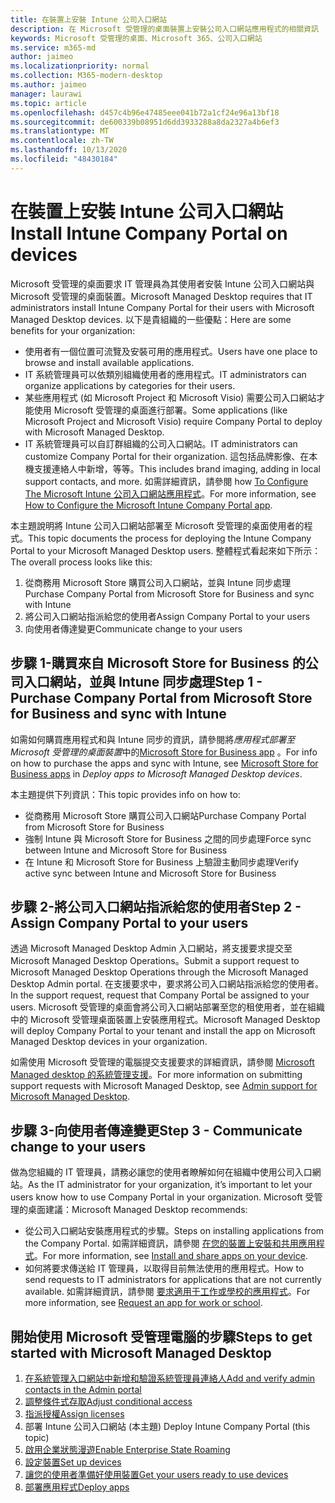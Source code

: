 ```yaml
---
title: 在裝置上安裝 Intune 公司入口網站
description: 在 Microsoft 受管理的桌面裝置上安裝公司入口網站應用程式的相關資訊
keywords: Microsoft 受管理的桌面、Microsoft 365、公司入口網站
ms.service: m365-md
author: jaimeo
ms.localizationpriority: normal
ms.collection: M365-modern-desktop
ms.author: jaimeo
manager: laurawi
ms.topic: article
ms.openlocfilehash: d457c4b96e47485eee041b72a1cf24e96a13bf18
ms.sourcegitcommit: de600339b08951d6dd3933288a8da2327a4b6ef3
ms.translationtype: MT
ms.contentlocale: zh-TW
ms.lasthandoff: 10/13/2020
ms.locfileid: "48430184"
---
```

# <a name="install-intune-company-portal-on-devices"></a><span data-ttu-id="19936-104">在裝置上安裝 Intune 公司入口網站</span><span class="sxs-lookup"><span data-stu-id="19936-104">Install Intune Company Portal on devices</span></span>

<span data-ttu-id="19936-105">Microsoft 受管理的桌面要求 IT 管理員為其使用者安裝 Intune 公司入口網站與 Microsoft 受管理的桌面裝置。</span><span class="sxs-lookup"><span data-stu-id="19936-105">Microsoft Managed Desktop requires that IT administrators install Intune Company Portal for their users with Microsoft Managed Desktop devices.</span></span> <span data-ttu-id="19936-106">以下是貴組織的一些優點：</span><span class="sxs-lookup"><span data-stu-id="19936-106">Here are some benefits for your organization:</span></span>
- <span data-ttu-id="19936-107">使用者有一個位置可流覽及安裝可用的應用程式。</span><span class="sxs-lookup"><span data-stu-id="19936-107">Users have one place to browse and install available applications.</span></span> 
- <span data-ttu-id="19936-108">IT 系統管理員可以依類別組織使用者的應用程式。</span><span class="sxs-lookup"><span data-stu-id="19936-108">IT administrators can organize applications by categories for their users.</span></span>  
- <span data-ttu-id="19936-109">某些應用程式 (如 Microsoft Project 和 Microsoft Visio) 需要公司入口網站才能使用 Microsoft 受管理的桌面進行部署。</span><span class="sxs-lookup"><span data-stu-id="19936-109">Some applications (like Microsoft Project and Microsoft Visio) require Company Portal to deploy with Microsoft Managed Desktop.</span></span>
- <span data-ttu-id="19936-110">IT 系統管理員可以自訂群組織的公司入口網站。</span><span class="sxs-lookup"><span data-stu-id="19936-110">IT administrators can customize Company Portal for their organization.</span></span> <span data-ttu-id="19936-111">這包括品牌影像、在本機支援連絡人中新增，等等。</span><span class="sxs-lookup"><span data-stu-id="19936-111">This includes brand imaging, adding in local support contacts, and more.</span></span> <span data-ttu-id="19936-112">如需詳細資訊，請參閱 how [To Configure The Microsoft Intune 公司入口網站應用程式](https://docs.microsoft.com/intune/company-portal-app)。</span><span class="sxs-lookup"><span data-stu-id="19936-112">For more information, see [How to Configure the Microsoft Intune Company Portal app](https://docs.microsoft.com/intune/company-portal-app).</span></span>   

<span data-ttu-id="19936-113">本主題說明將 Intune 公司入口網站部署至 Microsoft 受管理的桌面使用者的程式。</span><span class="sxs-lookup"><span data-stu-id="19936-113">This topic documents the process for deploying the Intune Company Portal to your Microsoft Managed Desktop users.</span></span> <span data-ttu-id="19936-114">整體程式看起來如下所示：</span><span class="sxs-lookup"><span data-stu-id="19936-114">The overall process looks like this:</span></span>
1. <span data-ttu-id="19936-115">從商務用 Microsoft Store 購買公司入口網站，並與 Intune 同步處理</span><span class="sxs-lookup"><span data-stu-id="19936-115">Purchase Company Portal from Microsoft Store for Business and sync with Intune</span></span>
2. <span data-ttu-id="19936-116">將公司入口網站指派給您的使用者</span><span class="sxs-lookup"><span data-stu-id="19936-116">Assign Company Portal to your users</span></span>
3. <span data-ttu-id="19936-117">向使用者傳達變更</span><span class="sxs-lookup"><span data-stu-id="19936-117">Communicate change to your users</span></span>

## <a name="step-1---purchase-company-portal-from-microsoft-store-for-business-and-sync-with-intune"></a><span data-ttu-id="19936-118">步驟 1-購買來自 Microsoft Store for Business 的公司入口網站，並與 Intune 同步處理</span><span class="sxs-lookup"><span data-stu-id="19936-118">Step 1 - Purchase Company Portal from Microsoft Store for Business and sync with Intune</span></span>
<span data-ttu-id="19936-119">如需如何購買應用程式和與 Intune 同步的資訊，請參閱將*應用程式部署至 Microsoft 受管理的桌面裝置*中的[Microsoft Store for Business app](deploy-apps.md#msfb-apps) 。</span><span class="sxs-lookup"><span data-stu-id="19936-119">For info on how to purchase the apps and sync with Intune, see [Microsoft Store for Business apps](deploy-apps.md#msfb-apps) in *Deploy apps to Microsoft Managed Desktop devices*.</span></span>

<span data-ttu-id="19936-120">本主題提供下列資訊：</span><span class="sxs-lookup"><span data-stu-id="19936-120">This topic provides info on how to:</span></span> 
- <span data-ttu-id="19936-121">從商務用 Microsoft Store 購買公司入口網站</span><span class="sxs-lookup"><span data-stu-id="19936-121">Purchase Company Portal from Microsoft Store for Business</span></span> 
- <span data-ttu-id="19936-122">強制 Intune 與 Microsoft Store for Business 之間的同步處理</span><span class="sxs-lookup"><span data-stu-id="19936-122">Force sync between Intune and Microsoft Store for Business</span></span>
- <span data-ttu-id="19936-123">在 Intune 和 Microsoft Store for Business 上驗證主動同步處理</span><span class="sxs-lookup"><span data-stu-id="19936-123">Verify active sync between Intune and Microsoft Store for Business</span></span> 

## <a name="step-2---assign-company-portal-to-your-users"></a><span data-ttu-id="19936-124">步驟 2-將公司入口網站指派給您的使用者</span><span class="sxs-lookup"><span data-stu-id="19936-124">Step 2 - Assign Company Portal to your users</span></span>
<span data-ttu-id="19936-125">透過 Microsoft Managed Desktop Admin 入口網站，將支援要求提交至 Microsoft Managed Desktop Operations。</span><span class="sxs-lookup"><span data-stu-id="19936-125">Submit a support request to Microsoft Managed Desktop Operations through the Microsoft Managed Desktop Admin portal.</span></span> <span data-ttu-id="19936-126">在支援要求中，要求將公司入口網站指派給您的使用者。</span><span class="sxs-lookup"><span data-stu-id="19936-126">In the support request, request that Company Portal be assigned to your users.</span></span> <span data-ttu-id="19936-127">Microsoft 受管理的桌面會將公司入口網站部署至您的租使用者，並在組織中的 Microsoft 受管理桌面裝置上安裝應用程式。</span><span class="sxs-lookup"><span data-stu-id="19936-127">Microsoft Managed Desktop will deploy Company Portal to your tenant and install the app on Microsoft Managed Desktop devices in your organization.</span></span>

<span data-ttu-id="19936-128">如需使用 Microsoft 受管理的電腦提交支援要求的詳細資訊，請參閱 [Microsoft Managed desktop 的系統管理支援](../working-with-managed-desktop/admin-support.md)。</span><span class="sxs-lookup"><span data-stu-id="19936-128">For more information on submitting support requests with Microsoft Managed Desktop, see [Admin support for Microsoft Managed Desktop](../working-with-managed-desktop/admin-support.md).</span></span>

## <a name="step-3---communicate-change-to-your-users"></a><span data-ttu-id="19936-129">步驟 3-向使用者傳達變更</span><span class="sxs-lookup"><span data-stu-id="19936-129">Step 3 - Communicate change to your users</span></span>
<span data-ttu-id="19936-130">做為您組織的 IT 管理員，請務必讓您的使用者瞭解如何在組織中使用公司入口網站。</span><span class="sxs-lookup"><span data-stu-id="19936-130">As the IT administrator for your organization, it’s important to let your users know how to use Company Portal in your organization.</span></span> <span data-ttu-id="19936-131">Microsoft 受管理的桌面建議：</span><span class="sxs-lookup"><span data-stu-id="19936-131">Microsoft Managed Desktop recommends:</span></span>
- <span data-ttu-id="19936-132">從公司入口網站安裝應用程式的步驟。</span><span class="sxs-lookup"><span data-stu-id="19936-132">Steps on installing applications from the Company Portal.</span></span> <span data-ttu-id="19936-133">如需詳細資訊，請參閱 [在您的裝置上安裝和共用應用程式](https://docs.microsoft.com/intune-user-help/install-apps-cpapp-windows)。</span><span class="sxs-lookup"><span data-stu-id="19936-133">For more information, see [Install and share apps on your device](https://docs.microsoft.com/intune-user-help/install-apps-cpapp-windows).</span></span>
- <span data-ttu-id="19936-134">如何將要求傳送給 IT 管理員，以取得目前無法使用的應用程式。</span><span class="sxs-lookup"><span data-stu-id="19936-134">How to send requests to IT administrators for applications that are not currently available.</span></span> <span data-ttu-id="19936-135">如需詳細資訊，請參閱 [要求適用于工作或學校的應用程式](https://docs.microsoft.com/intune-user-help/install-apps-cpapp-windows#request-an-app-for-work-or-school)。</span><span class="sxs-lookup"><span data-stu-id="19936-135">For more information, see [Request an app for work or school](https://docs.microsoft.com/intune-user-help/install-apps-cpapp-windows#request-an-app-for-work-or-school).</span></span>  

## <a name="steps-to-get-started-with-microsoft-managed-desktop"></a><span data-ttu-id="19936-136">開始使用 Microsoft 受管理電腦的步驟</span><span class="sxs-lookup"><span data-stu-id="19936-136">Steps to get started with Microsoft Managed Desktop</span></span>

1. [<span data-ttu-id="19936-137">在系統管理入口網站中新增和驗證系統管理員連絡人</span><span class="sxs-lookup"><span data-stu-id="19936-137">Add and verify admin contacts in the Admin portal</span></span>](add-admin-contacts.md)
2. [<span data-ttu-id="19936-138">調整條件式存取</span><span class="sxs-lookup"><span data-stu-id="19936-138">Adjust conditional access</span></span>](conditional-access.md)
3. [<span data-ttu-id="19936-139">指派授權</span><span class="sxs-lookup"><span data-stu-id="19936-139">Assign licenses</span></span>](assign-licenses.md)
4. <span data-ttu-id="19936-140">部署 Intune 公司入口網站 (本主題) </span><span class="sxs-lookup"><span data-stu-id="19936-140">Deploy Intune Company Portal (this topic)</span></span>
5. [<span data-ttu-id="19936-141">啟用企業狀態漫遊</span><span class="sxs-lookup"><span data-stu-id="19936-141">Enable Enterprise State Roaming</span></span>](enterprise-state-roaming.md)
6. [<span data-ttu-id="19936-142">設定裝置</span><span class="sxs-lookup"><span data-stu-id="19936-142">Set up devices</span></span>](set-up-devices.md)
7. [<span data-ttu-id="19936-143">讓您的使用者準備好使用裝置</span><span class="sxs-lookup"><span data-stu-id="19936-143">Get your users ready to use devices</span></span>](get-started-devices.md)
8. [<span data-ttu-id="19936-144">部署應用程式</span><span class="sxs-lookup"><span data-stu-id="19936-144">Deploy apps</span></span>](deploy-apps.md)
